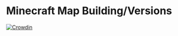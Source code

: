 # Minecraft Map Building/Versions
[![Crowdin](https://badges.crowdin.net/minecraft-custom-map-translati/localized.svg)](https://crowdin.com/project/minecraft-custom-map-translati)
